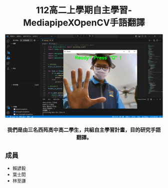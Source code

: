 <div align=center>

# 112高二上學期自主學習-MediapipeXOpenCV手語翻譯

![](img\image.png)
### 我們是由三名西苑高中高二學生，共組自主學習計畫，目的研究手語翻譯。
</div>

## 成員
* 賴諺毅
* 葉士閎
* 林至謙